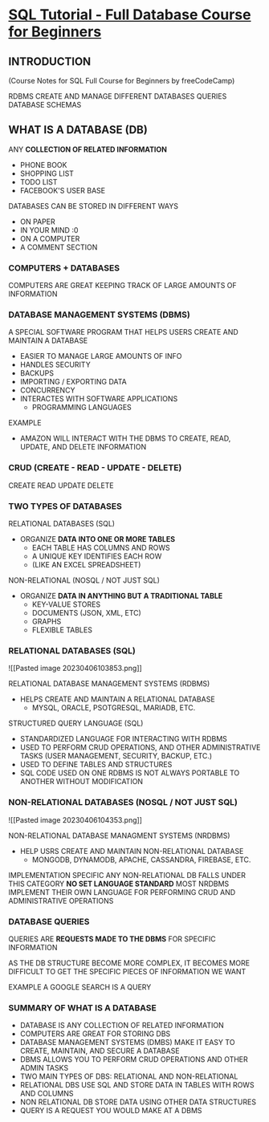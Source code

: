 # [SQL Tutorial - Full Database Course for Beginners](https://www.youtube.com/watch?v=HXV3zeQKqGY&t=3505s)

## INTRODUCTION

(Course Notes for SQL Full Course for Beginners by freeCodeCamp)

RDBMS
CREATE AND MANAGE DIFFERENT DATABASES
QUERIES
DATABASE SCHEMAS

## WHAT IS A DATABASE (DB)

ANY **COLLECTION OF RELATED INFORMATION**
- PHONE BOOK
- SHOPPING LIST
- TODO LIST
- FACEBOOK'S USER BASE

DATABASES CAN BE STORED IN DIFFERENT WAYS
- ON PAPER
- IN YOUR MIND :0
- ON A COMPUTER
- A COMMENT SECTION

### COMPUTERS + DATABASES

COMPUTERS ARE GREAT KEEPING TRACK OF LARGE AMOUNTS OF INFORMATION

### DATABASE MANAGEMENT SYSTEMS (DBMS)

A SPECIAL SOFTWARE PROGRAM THAT HELPS USERS CREATE AND MAINTAIN A DATABASE
- EASIER TO MANAGE LARGE AMOUNTS OF INFO
- HANDLES SECURITY
- BACKUPS
- IMPORTING / EXPORTING DATA
- CONCURRENCY
- INTERACTES WITH SOFTWARE APPLICATIONS
	- PROGRAMMING LANGUAGES

EXAMPLE
- AMAZON WILL INTERACT WITH THE DBMS TO CREATE, READ, UPDATE, AND DELETE INFORMATION

### CRUD (CREATE - READ - UPDATE - DELETE)

CREATE
READ
UPDATE
DELETE

### TWO TYPES OF DATABASES

RELATIONAL DATABASES (SQL)
- ORGANIZE **DATA INTO ONE OR MORE TABLES**
	- EACH TABLE HAS COLUMNS AND ROWS
	- A UNIQUE KEY IDENTIFIES EACH ROW
	- (LIKE AN EXCEL SPREADSHEET)

NON-RELATIONAL (NOSQL / NOT JUST SQL)
- ORGANIZE **DATA IN ANYTHING BUT A TRADITIONAL TABLE**
	- KEY-VALUE STORES
	- DOCUMENTS (JSON, XML, ETC)
	- GRAPHS
	- FLEXIBLE TABLES

### RELATIONAL DATABASES (SQL)

![[Pasted image 20230406103853.png]]

RELATIONAL DATABASE MANAGEMENT SYSTEMS (RDBMS)
- HELPS CREATE AND MAINTAIN A RELATIONAL DATABASE
	- MYSQL, ORACLE, PSOTGRESQL, MARIADB, ETC.

STRUCTURED QUERY LANGUAGE (SQL)
-  STANDARDIZED LANGUAGE FOR INTERACTING WITH RDBMS
-  USED TO PERFORM CRUD OPERATIONS, AND OTHER ADMINISTRATIVE TASKS (USER MANAGEMENT, SECURITY, BACKUP, ETC.)
- USED TO DEFINE TABLES AND STRUCTURES
- SQL CODE USED ON ONE RDBMS IS NOT ALWAYS PORTABLE TO ANOTHER WITHOUT MODIFICATION

### NON-RELATIONAL DATABASES (NOSQL / NOT JUST SQL)

![[Pasted image 20230406104353.png]]

NON-RELATIONAL DATABASE MANAGMENT SYSTEMS (NRDBMS)
- HELP USRS CREATE AND MAINTAIN NON-RELATIONAL DATABASE
	- MONGODB, DYNAMODB, APACHE, CASSANDRA, FIREBASE, ETC.

IMPLEMENTATION SPECIFIC
	ANY NON-RELATIONAL DB FALLS UNDER THIS CATEGORY
	**NO SET LANGUAGE STANDARD**
	MOST NRDBMS IMPLEMENT THEIR OWN LANGUAGE FOR PERFORMING CRUD AND ADMINISTRATIVE OPERATIONS

### DATABASE QUERIES

QUERIES ARE **REQUESTS MADE TO THE DBMS** FOR SPECIFIC INFORMATION

AS THE DB STRUCTURE BECOME MORE COMPLEX, IT BECOMES MORE DIFFICULT TO GET THE SPECIFIC PIECES OF INFORMATION WE WANT

EXAMPLE
	A GOOGLE SEARCH IS A QUERY


### SUMMARY OF WHAT IS A DATABASE

- DATABASE IS ANY COLLECTION OF RELATED INFORMATION
- COMPUTERS ARE GREAT FOR STORING DBS
- DATABASE MANAGEMENT SYSTEMS (DMBS) MAKE IT EASY TO CREATE, MAINTAIN, AND SECURE A DATABASE
- DBMS ALLOWS YOU TO PERFORM CRUD OPERATIONS AND OTHER ADMIN TASKS
- TWO MAIN TYPES OF DBS: RELATIONAL AND NON-RELATIONAL
- RELATIONAL DBS USE SQL AND STORE DATA IN TABLES WITH ROWS AND COLUMNS
- NON RELATIONAL DB STORE DATA USING OTHER DATA STRUCTURES
- QUERY IS A REQUEST YOU WOULD MAKE AT A DBMS